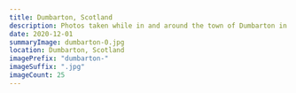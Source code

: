 ```yaml
---
title: Dumbarton, Scotland
description: Photos taken while in and around the town of Dumbarton in Scotland.
date: 2020-12-01
summaryImage: dumbarton-0.jpg
location: Dumbarton, Scotland
imagePrefix: "dumbarton-"
imageSuffix: ".jpg"
imageCount: 25
---
```




